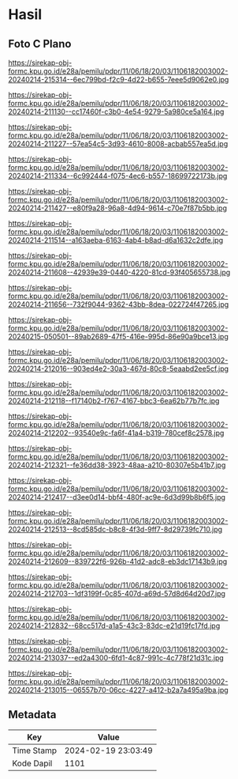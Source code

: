 # Hasil

## Foto C Plano

https://sirekap-obj-formc.kpu.go.id/e28a/pemilu/pdpr/11/06/18/20/03/1106182003002-20240214-215314--6ec799bd-f2c9-4d22-b655-7eee5d9062e0.jpg

https://sirekap-obj-formc.kpu.go.id/e28a/pemilu/pdpr/11/06/18/20/03/1106182003002-20240214-211130--cc17460f-c3b0-4e54-9279-5a980ce5a164.jpg

https://sirekap-obj-formc.kpu.go.id/e28a/pemilu/pdpr/11/06/18/20/03/1106182003002-20240214-211227--57ea54c5-3d93-4610-8008-acbab557ea5d.jpg

https://sirekap-obj-formc.kpu.go.id/e28a/pemilu/pdpr/11/06/18/20/03/1106182003002-20240214-211334--6c992444-f075-4ec6-b557-18699722173b.jpg

https://sirekap-obj-formc.kpu.go.id/e28a/pemilu/pdpr/11/06/18/20/03/1106182003002-20240214-211427--e80f9a28-96a8-4d94-9614-c70e7f87b5bb.jpg

https://sirekap-obj-formc.kpu.go.id/e28a/pemilu/pdpr/11/06/18/20/03/1106182003002-20240214-211514--a163aeba-6163-4ab4-b8ad-d6a1632c2dfe.jpg

https://sirekap-obj-formc.kpu.go.id/e28a/pemilu/pdpr/11/06/18/20/03/1106182003002-20240214-211608--42939e39-0440-4220-81cd-93f405655738.jpg

https://sirekap-obj-formc.kpu.go.id/e28a/pemilu/pdpr/11/06/18/20/03/1106182003002-20240214-211656--732f9044-9362-43bb-8dea-022724f47265.jpg

https://sirekap-obj-formc.kpu.go.id/e28a/pemilu/pdpr/11/06/18/20/03/1106182003002-20240215-050501--89ab2689-47f5-416e-995d-86e90a9bce13.jpg

https://sirekap-obj-formc.kpu.go.id/e28a/pemilu/pdpr/11/06/18/20/03/1106182003002-20240214-212016--903ed4e2-30a3-467d-80c8-5eaabd2ee5cf.jpg

https://sirekap-obj-formc.kpu.go.id/e28a/pemilu/pdpr/11/06/18/20/03/1106182003002-20240214-212118--f17140b2-f767-4167-bbc3-6ea62b77b7fc.jpg

https://sirekap-obj-formc.kpu.go.id/e28a/pemilu/pdpr/11/06/18/20/03/1106182003002-20240214-212202--93540e9c-fa6f-41a4-b319-780cef8c2578.jpg

https://sirekap-obj-formc.kpu.go.id/e28a/pemilu/pdpr/11/06/18/20/03/1106182003002-20240214-212321--fe36dd38-3923-48aa-a210-80307e5b41b7.jpg

https://sirekap-obj-formc.kpu.go.id/e28a/pemilu/pdpr/11/06/18/20/03/1106182003002-20240214-212417--d3ee0d14-bbf4-480f-ac9e-6d3d99b8b6f5.jpg

https://sirekap-obj-formc.kpu.go.id/e28a/pemilu/pdpr/11/06/18/20/03/1106182003002-20240214-212513--8cd585dc-b8c8-4f3d-9ff7-8d29739fc710.jpg

https://sirekap-obj-formc.kpu.go.id/e28a/pemilu/pdpr/11/06/18/20/03/1106182003002-20240214-212609--839722f6-926b-41d2-adc8-eb3dc17143b9.jpg

https://sirekap-obj-formc.kpu.go.id/e28a/pemilu/pdpr/11/06/18/20/03/1106182003002-20240214-212703--1df3199f-0c85-407d-a69d-57d8d64d20d7.jpg

https://sirekap-obj-formc.kpu.go.id/e28a/pemilu/pdpr/11/06/18/20/03/1106182003002-20240214-212832--68cc517d-a1a5-43c3-83dc-e21d19fc17fd.jpg

https://sirekap-obj-formc.kpu.go.id/e28a/pemilu/pdpr/11/06/18/20/03/1106182003002-20240214-213037--ed2a4300-6fd1-4c87-991c-4c778f21d31c.jpg

https://sirekap-obj-formc.kpu.go.id/e28a/pemilu/pdpr/11/06/18/20/03/1106182003002-20240214-213015--06557b70-06cc-4227-a412-b2a7a495a9ba.jpg


## Metadata

| Key        | Value               |
| ---------- | ------------------- |
| Time Stamp | 2024-02-19 23:03:49 |
| Kode Dapil | 1101                |



